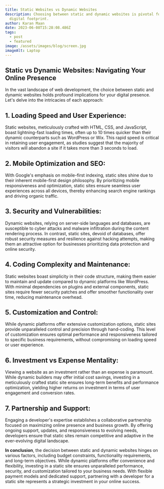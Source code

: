 ```yaml
---
title: Static Websites vs Dynamic Websites
description: Choosing between static and dynamic websites is pivotal for your
  digital footprint.
author: Karan Maan
date: 2023-06-08T15:28:08.486Z
tags:
  - post
  - featured
image: /assets/images/blog/screen.jpg
imageAlt: Laptop
---
```

## Static vs Dynamic Websites: Navigating Your Online Presence

In the vast landscape of web development, the choice between static and dynamic websites holds profound implications for your digital presence. Let's delve into the intricacies of each approach:

## 1. Loading Speed and User Experience:

Static websites, meticulously crafted with HTML, CSS, and JavaScript, boast lightning-fast loading times, often up to 10 times quicker than their dynamic counterparts such as WordPress or Wix. This rapid speed is critical in retaining user engagement, as studies suggest that the majority of visitors will abandon a site if it takes more than 3 seconds to load.

## 2. Mobile Optimization and SEO:

With Google's emphasis on mobile-first indexing, static sites shine due to their inherent mobile-first design philosophy. By prioritizing mobile responsiveness and optimization, static sites ensure seamless user experiences across all devices, thereby enhancing search engine rankings and driving organic traffic.

## 3. Security and Vulnerabilities:

Dynamic websites, relying on server-side languages and databases, are susceptible to cyber attacks and malware infiltration during the content rendering process. In contrast, static sites, devoid of databases, offer robust security measures and resilience against hacking attempts, making them an attractive option for businesses prioritizing data protection and online security.

## 4. Coding Complexity and Maintenance:

Static websites boast simplicity in their code structure, making them easier to maintain and update compared to dynamic platforms like WordPress. With minimal dependencies on plugins and external components, static sites require fewer security patches and offer smoother functionality over time, reducing maintenance overhead.

## 5. Customization and Control:

While dynamic platforms offer extensive customization options, static sites provide unparalleled control and precision through hand-coding. This level of customization ensures optimal performance and responsiveness tailored to specific business requirements, without compromising on loading speed or user experience.

## 6. Investment vs Expense Mentality:

Viewing a website as an investment rather than an expense is paramount. While dynamic builders may offer initial cost savings, investing in a meticulously crafted static site ensures long-term benefits and performance optimization, yielding higher returns on investment in terms of user engagement and conversion rates.

## 7. Partnership and Support:

Engaging a developer's expertise establishes a collaborative partnership focused on maximizing online presence and business growth. By offering ongoing support, updates, and responsiveness to evolving needs, developers ensure that static sites remain competitive and adaptive in the ever-evolving digital landscape.





**In conclusion**, the decision between static and dynamic websites hinges on various factors, including budget constraints, functionality requirements, and long-term objectives. While dynamic platforms offer convenience and flexibility, investing in a static site ensures unparalleled performance, security, and customization tailored to your business needs. With flexible payment models and dedicated support, partnering with a developer for a static site represents a strategic investment in your online success.
